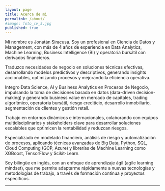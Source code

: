 ```yaml
---
layout: page
title: Acerca de mi
permalink: /about/
#image: foto_cv_5.jpg
published: true
---
```


Mi nombre es Jonatán Siracusa. Soy un profesional en Ciencia de Datos y Management, con más de 4 años de experiencia en Data Analytics, Machine Learning, Business Intelligence (BI) y operatoria bursátil con derivados financieros.


Traduzco necesidades de negocio en soluciones técnicas efectivas, desarrollando modelos predictivos y descriptivos, generando insights accionables, optimizando procesos y mejorando la eficiencia operativa.


Integro Data Science, AI y Business Analytics en Procesos de Negocio, impulsando la toma de decisiones basada en datos (data-driven decision-making) y generando business value en mercado de capitales, trading algorítmico, operatoria bursátil, riesgo crediticio, desarrollo inmobiliario, segmentación de clientes y gestión retail.


Trabajo en entornos dinámicos e internacionales, colaborando con equipos multidisciplinarios y stakeholders clave para desarrollar soluciones escalables que optimicen la rentabilidad y reduzcan riesgos.


Especializado en modelado financiero, análisis de riesgo y automatización de procesos, aplicando técnicas avanzadas de Big Data, Python, SQL, Cloud Computing (GCP, Azure) y librerías de Machine Learning como XGBoost, TensorFlow y Scikit-Learn.


Soy bilingüe en inglés, con un enfoque de aprendizaje ágil (agile learning mindset), que me permite adaptarme rápidamente a nuevas tecnologías y metodologías de trabajo, a través de formación continua y proyectos específicos.


***

